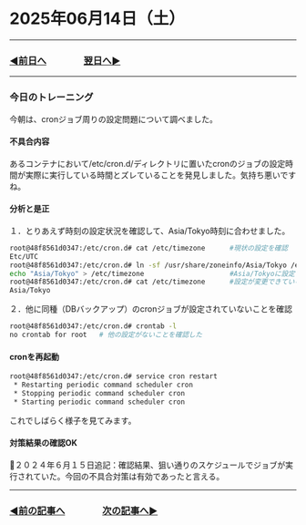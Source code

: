 # 2025年06月14日（土）

---

### [◀️前日へ](https://github.com/yuasys/chatty-journal/blob/main/2025/06/2025-06-13.md)&emsp;&emsp;&emsp;&emsp;[翌日へ▶️](https://github.com/yuasys/chatty-journal/blob/main/2025/06/2025-06-15.md)

---

### 今日のトレーニング

今朝は、cronジョブ周りの設定問題について調べました。  

#### 不具合内容

あるコンテナにおいて/etc/cron.d/ディレクトリに置いたcronのジョブの設定時間が実際に実行している時間とズレていることを発見しました。気持ち悪いですね。

#### 分析と是正

１．とりあえず時刻の設定状況を確認して、Asia/Tokyo時刻に合わせました。

```bash
root@48f8561d0347:/etc/cron.d# cat /etc/timezone      #現状の設定を確認
Etc/UTC
root@48f8561d0347:/etc/cron.d# ln -sf /usr/share/zoneinfo/Asia/Tokyo /etc/localtime
echo "Asia/Tokyo" > /etc/timezone                     #Asia/Tokyoに設定
root@48f8561d0347:/etc/cron.d# cat /etc/timezone      #設定が変更できているかを再確認
Asia/Tokyo
```
２．他に同種（DBバックアップ）のcronジョブが設定されていないことを確認

```bash
root@48f8561d0347:/etc/cron.d# crontab -l
no crontab for root   # 他の設定がないことを確認した
```

#### cronを再起動

```bash
root@48f8561d0347:/etc/cron.d# service cron restart
 * Restarting periodic command scheduler cron
 * Stopping periodic command scheduler cron                                                              [ OK ] 
 * Starting periodic command scheduler cron                                                              [ OK ] 
```

これでしばらく様子を見てみます。

#### 対策結果の確認OK 

📌２０２４年６月１５日追記：確認結果、狙い通りのスケジュールでジョブが実行されていた。今回の不具合対策は有効であったと言える。

---

### [◀️前の記事へ](https://github.com/yuasys/chatty-journal/blob/main/2025/06/2025-06-03.md)&emsp;&emsp;&emsp;&emsp;[次の記事へ▶️](https://github.com/yuasys/chatty-journal/blob/main/2025/07/2025-07-01.md)
